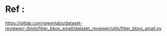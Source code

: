 # Ref :
https://gitlab.com/greenlabs/dataset-reviewer/-/blob/filter_bbox_small/dataset_reviewer/utils/filter_bbox_small.py
